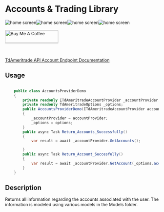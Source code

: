 # Accounts & Trading Library

<img src="https://img.shields.io/github/issues/ucrengineer/TraderShop.Financials"
    alt = "home screen"
    style = "float: left"/>
<img src="https://img.shields.io/github/forks/ucrengineer/TraderShop.Financials"
    alt = "home screen"
    style = "float: left"/>
<img src="https://img.shields.io/github/stars/ucrengineer/TraderShop.Financials"
    alt = "home screen"
    style = "float: left"/>
<img src="https://img.shields.io/github/license/ucrengineer/TraderShop.Financials.TdAmeritrade"
    alt = "home screen"
    style = "float: left"/>

<br></br>
<a href="https://www.buymeacoffee.com/ucrengineer" target="_blank"><img src="https://www.buymeacoffee.com/assets/img/custom_images/orange_img.png" alt="Buy Me A Coffee" style="height: 41px !important;width: 174px !important;box-shadow: 0px 3px 2px 0px rgba(190, 190, 190, 0.5) !important;-webkit-box-shadow: 0px 3px 2px 0px rgba(190, 190, 190, 0.5) !important;" ></a>

<br></br>
[TdAmeritrade API Account Endpoint Documentation](https://developer.tdameritrade.com/account-access/apis")

## Usage

```csharp

    public class AccountsProviderDemo
    {
        private readonly ITdAmeritradeAccountProvider _accountProvider;
        private readonly TdAmeritradeOptions _options;
        public AccountsProviderDemo(ITdAmeritradeAccountProvider accountProvider, TdAmeritradeOptions options)
        {
            _accountProvider = accountProvider;
            _options = options;
        }
        public async Task Return_Accounts_Successfully()
        {
            var result = await _accountProvider.GetAccounts();

        }
        public async Task Return_Account_Succesfully()
        {
            var result = await _accountProvider.GetAccount(_options.account_number);
        }
    }
```

## Description

Returns all information regarding the accounts associated with the user. The information is modeled using various models in the Models folder.
